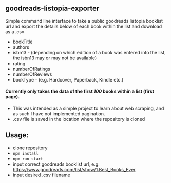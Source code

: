 ## goodreads-listopia-exporter

Simple command line interface to take a public goodreads listopia booklist url and export the details below of each book within the list and download as a .csv

- bookTitle
- authors
- isbn13 - (depending on which edition of a book was entered into the list, the isbn13 may or may not be available)
- rating
- numberOfRatings
- numberOfReviews
- bookType - (e.g. Hardcover, Paperback, Kindle etc.)

#### Currently only takes the data of the first _100_ books within a list (first page).

- This was intended as a simple project to learn about web scraping, and as such I have not implemented pagination.
- .csv file is saved in the location where the repository is cloned

## Usage:

- clone repository
- `npm install`
- `npm run start`
- input correct goodreads booklist url, e.g: https://www.goodreads.com/list/show/1.Best_Books_Ever
- input desired .csv filename
